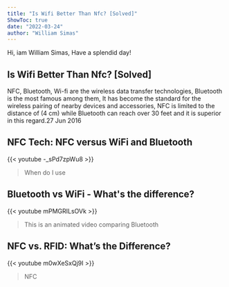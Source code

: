 ```yaml
---
title: "Is Wifi Better Than Nfc? [Solved]"
ShowToc: true 
date: "2022-03-24"
author: "William Simas" 
---
```


Hi, iam William Simas, Have a splendid day!
## Is Wifi Better Than Nfc? [Solved]
 NFC, Bluetooth, Wi-fi are the wireless data transfer technologies, Bluetooth is the most famous among them, It has become the standard for the wireless pairing of nearby devices and accessories, NFC is limited to the distance of (4 cm) while Bluetooth can reach over 30 feet and it is superior in this regard.27 Jun 2016

## NFC Tech: NFC versus WiFi and Bluetooth
{{< youtube -_sPd7zpWu8 >}}
>When do I use 

## Bluetooth vs WiFi - What's the difference?
{{< youtube mPMGRILsOVk >}}
>This is an animated video comparing Bluetooth 

## NFC vs. RFID: What’s the Difference?
{{< youtube m0wXeSxQj9I >}}
>NFC

